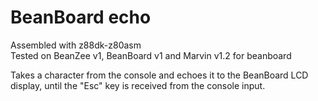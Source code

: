 # BeanBoard echo
Assembled with z88dk-z80asm  
Tested on BeanZee v1, BeanBoard v1 and Marvin v1.2 for beanboard

Takes a character from the console and echoes it to the BeanBoard LCD display, until the "Esc" key is received from the console input.
